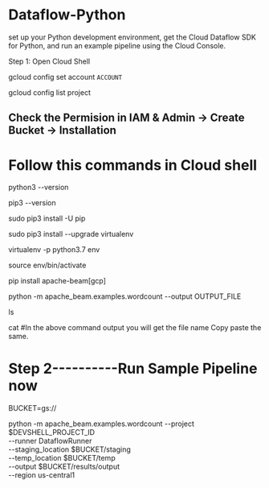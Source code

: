 # Dataflow-Python

set up your Python development environment, get the Cloud Dataflow SDK for Python, and run an example pipeline using the Cloud Console.

Step 1: Open Cloud Shell

gcloud config set account `ACCOUNT`

gcloud config list project

Check the Permision in IAM & Admin  -> Create Bucket -> Installation 
-------
# Follow this commands in Cloud shell

python3 --version

pip3 --version

sudo pip3 install -U pip

sudo pip3 install --upgrade virtualenv

virtualenv -p python3.7 env

source env/bin/activate

pip install apache-beam[gcp]

python -m apache_beam.examples.wordcount --output OUTPUT_FILE

ls

cat <file name>        #In the above command output you will get the file name Copy paste the same.
  
#  Step 2----------Run Sample Pipeline now
  
  BUCKET=gs://<bucket name provided earlier>
  
  python -m apache_beam.examples.wordcount --project $DEVSHELL_PROJECT_ID \
  --runner DataflowRunner \
  --staging_location $BUCKET/staging \
  --temp_location $BUCKET/temp \
  --output $BUCKET/results/output \
  --region us-central1
  
  
  
